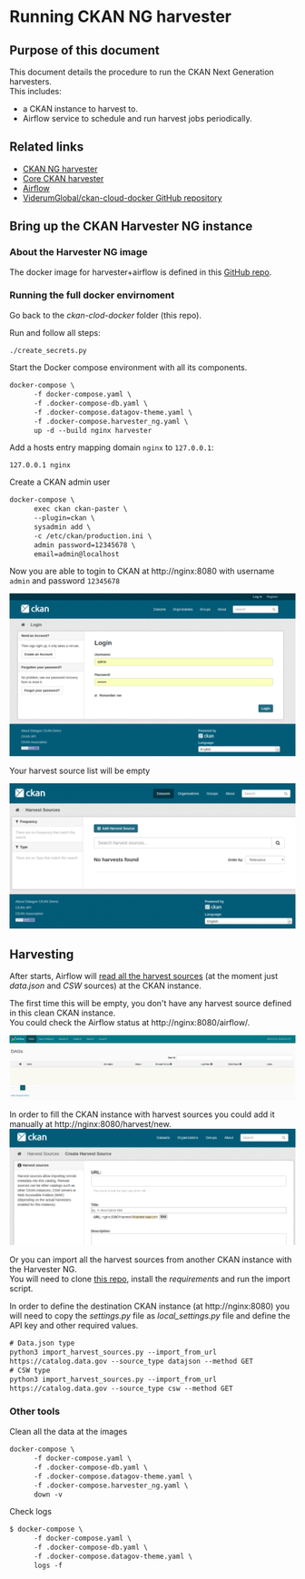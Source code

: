# Running CKAN NG harvester

## Purpose of this document

This document details the procedure to run the CKAN Next Generation harvesters.  
This includes:
 - a CKAN instance to harvest to.
 - Airflow service to schedule and run harvest jobs periodically.

## Related links

- [CKAN NG harvester](https://gitlab.com/datopian/ckan-ng-harvest)
- [Core CKAN harvester](https://pypi.org/project/ckan-harvester/)
- [Airflow](https://airflow.apache.org/)
- [ViderumGlobal/ckan-cloud-docker GitHub repository](https://github.com/ViderumGlobal/ckan-cloud-docker)

## Bring up the CKAN Harvester NG instance

### About the Harvester NG image

The docker image for harvester+airflow is defined in this [GitHub repo](https://gitlab.com/datopian/ckan-ng-harvest).  

### Running the full docker envirnoment

Go back to the _ckan-clod-docker_ folder (this repo).  

Run and follow all steps:
```
./create_secrets.py
```

Start the Docker compose environment with all its components.

```
docker-compose \
      -f docker-compose.yaml \
      -f .docker-compose-db.yaml \
      -f .docker-compose.datagov-theme.yaml \
      -f .docker-compose.harvester_ng.yaml \
      up -d --build nginx harvester
```

Add a hosts entry mapping domain `nginx` to `127.0.0.1`:

```
127.0.0.1 nginx
```

Create a CKAN admin user

```
docker-compose \
      exec ckan ckan-paster \
      --plugin=ckan \
      sysadmin add \
      -c /etc/ckan/production.ini \
      admin password=12345678 \
      email=admin@localhost
```

Now you are able to togin to CKAN at http://nginx:8080 with username `admin` and password `12345678`

![ckan](docs/imgs/ckan-ready.png)

Your harvest source list will be empty

![harvest empty](docs/imgs/harvest-sources-empty.png)

## Harvesting

After starts, Airflow will [read all the harvest sources](https://gitlab.com/datopian/ckan-ng-harvest/blob/develop/automate-tasks/airflow/dags/harvest_with_airflow.py) (at the moment just _data.json_ and _CSW_ sources) at the CKAN instance.  

The first time this will be empty, you don't have any harvest source defined in this clean CKAN instance.  
You could check the Airflow status at http://nginx:8080/airflow/.  

![ckan](docs/imgs/airflow-ready.png)

In order to fill the CKAN instance with harvest sources you could add it manually at http://nginx:8080/harvest/new.  
![ckan](docs/imgs/new-harvest-source.png)

Or you can import all the harvest sources from another CKAN instance with the Harvester NG.  
You will need to clone [this repo](https://gitlab.com/datopian/ckan-ng-harvest/blob/develop/automate-tasks/airflow/dags/harvest_with_airflow.py), install the _requirements_ and run the import script.  

In order to define the destination CKAN instance (at http://nginx:8080) you will need to copy the _settings.py_ file as _local_settings.py_ file and define the API key and other required values.  

```
# Data.json type
python3 import_harvest_sources.py --import_from_url https://catalog.data.gov --source_type datajson --method GET
# CSW type
python3 import_harvest_sources.py --import_from_url https://catalog.data.gov --source_type csw --method GET

```

### Other tools

Clean all the data at the images

```
docker-compose \
      -f docker-compose.yaml \
      -f .docker-compose-db.yaml \
      -f .docker-compose.datagov-theme.yaml \
      -f .docker-compose.harvester_ng.yaml \
      down -v
```

Check logs

```
$ docker-compose \
      -f docker-compose.yaml \
      -f .docker-compose-db.yaml \
      -f .docker-compose.datagov-theme.yaml \
      logs -f
```